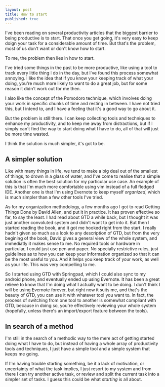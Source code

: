 ```yaml
---
layout: post
title: How to start
published: true
---
```


I've been reading on several productivity articles that the biggest barrier to being productive is to start. That once you get going, it's very easy to keep doign your task for a considerable amount of time. But that's the problem, most of us don't want or don't know how to start.

To me, the problem then lies in how to start.

I've tried some things in the past to be more productive, like using a tool to track every little thing I do in the day, but I've found this process somewhat annoying. I like the idea that if you know your keeping track of what your doing, you're much more likely to want to do a great job, but for some reason it didn't work out for me then.

I also like the concept of the Pomodoro technique, which involves doing your work in specific chunks of time and resting in between. I have not tried this, but I intend to, and I have a feeling that it's a good way to go about it.

But the problem is still there. I can keep collecting tools and techniques to enhance my productivity, and to keep me away from distractions, but if I simply can't find the way to start doing what I have to do, all of that will just be more time wasted.

I think the solution is much simpler, it's got to be.

A simpler solution
------------------

Like with many things in life, we tend to make a big deal out of the smallest of things, to drown in a glass of water, and I've come to realise that a simple solution is often the best solution for my particular use case. An example of this is that I'm much more comfortable using vim instead of a full fledged IDE. Another one is that I'm using Evernote to keep myself _organized_, which is much simpler than a few other tools I've tried.

As for my organization methodology, a few months ago I got to read Getting Things Done by David Allen, and put it in practice. It has proven effective so far, to say the least. I had read about GTD a while back, but I thought it was just another convoluted system and didn't want to get into it. But then I started reading the book, and it got me hooked right from the start. I really hadn't given so much as a look to any description of GTD, but from the very begining of the book, David gives a general view of the whole system, and immediatly it makes sense to me. No required tools or hardware in particular, I could just use pen and paper. No specially restrictive rules, just guidelines as to how you can keep your information organized so that it can be the most useful to you. And it helps you keep track of your work, as well as your life. This was very compelling to me.

So I started using GTD with Springpad, which I could also sync to my android phone, and eventually ended up using Evernote. It has been a great relieve to know that I'm doing what I actually want to be doing. I don't think I will be using Evernote forever, but right now it suits me, and that's the beauty of GTD, you can use it with whatever tool you want to. In fact, the process of switching from one tool to another is somewhat compliant with GTD, because in doing so, you're effectively reviewing your whole system (hopefully, unless there's an import/export feature between the tools).

In search of a method
---------------------

I'm still in the search of a methodic way to the mere act of getting started doing what I have to do, but instead of having a whole array of productivity tools and techniques, I just have a simple tool and a simple system that keeps me going.

If I'm having trouble starting something, be it a lack of motivation, or uncertainty of what the task implies, I just resort to my system and from there I can try another active task, or review and split the current task into a simpler set of tasks. I guess this could be what _starting_ is all about.

